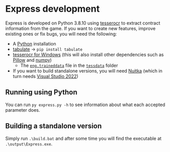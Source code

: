 # Express development

Express is developed on Python 3.8.10 using [tesserocr](https://github.com/sirfz/tesserocr) to extract contract information from the game. If you want to create new features, improve existing ones or fix bugs, you will need the following:
- A [Python](https://www.python.org/downloads/release/python-3810/) installation
- [tabulate](https://github.com/gregbanks/python-tabulate) → `pip install tabulate`
- [tesserocr for Windows](https://github.com/sirfz/tesserocr#pip) (this will also install other dependencies such as [Pillow](https://github.com/python-pillow/Pillow) and [numpy](https://github.com/numpy/numpy))
    - The [`eng.traineddata`](https://github.com/tesseract-ocr/tessdata/blob/main/eng.traineddata) file in the [`tessdata`](https://github.com/NotToDisturb/Express/tree/0.1/tessdata) folder
- If you want to build standalone versions, you will need [Nuitka](https://nuitka.net/doc/download.html#pypi) (which in turn needs [Visual Studio 2022](https://nuitka.net/doc/user-manual.html#id4))

## Running using Python
You can run `py express.py -h` to see information about what each accepted parameter does.

## Building a standalone version
Simply run `.\build.bat` and after some time you will find the executable at `.\output\Express.exe`.